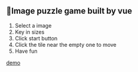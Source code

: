 ## Image puzzle game built by vue

1. Select a image
2. Key in sizes
3. Click start button
4. Click the tile near the empty one to move
5. Have fun

[demo](https://nodoubt0322.github.io/image-puzzle-vue/)
